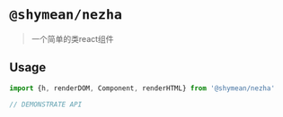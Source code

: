 # `@shymean/nezha`

> 一个简单的类react组件

## Usage

```js
import {h, renderDOM, Component, renderHTML} from '@shymean/nezha'

// DEMONSTRATE API 
```